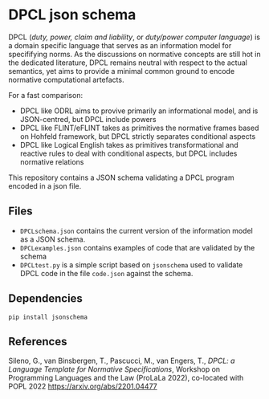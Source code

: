 # DPCL json schema

DPCL (*duty, power, claim and liability*, or *duty/power computer language*) is a domain specific language that serves as an information model for specififying norms. As the discussions on normative concepts are still hot in the dedicated literature, DPCL remains neutral with respect to the actual semantics, yet aims to provide a minimal common ground to encode normative computational artefacts.

For a fast comparison:
- DPCL like ODRL aims to provive primarily an informational model, and is JSON-centred, but DPCL include powers
- DPCL like FLINT/eFLINT takes as primitives the normative frames based on Hohfeld framework, but DPCL strictly separates conditional aspects
- DPCL like Logical English takes as primitives transformational and reactive rules to deal with conditional aspects, but DPCL includes normative relations

This repository contains a JSON schema validating a DPCL program encoded in a json file.

## Files

- `DPCLschema.json` contains the current version of the information model as a JSON schema.
- `DPCLexamples.json` contains examples of code that are validated by the schema
- `DPCLtest.py` is a simple script based on `jsonschema` used to validate DPCL code in the file `code.json` against the schema.

## Dependencies

```
pip install jsonschema
```

## References

Sileno, G., van Binsbergen, T., Pascucci, M., van Engers, T., 
*DPCL: a Language Template for Normative Specifications*, 
Workshop on Programming Languages and the Law (ProLaLa 2022), co-located with POPL 2022
https://arxiv.org/abs/2201.04477
